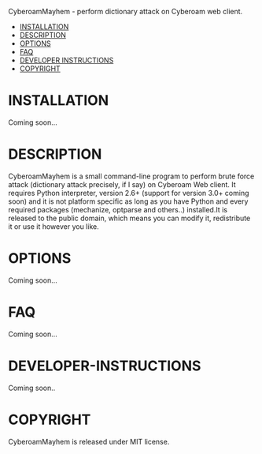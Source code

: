 CyberoamMayhem - perform dictionary attack on Cyberoam web client.

- [INSTALLATION](#installation)
- [DESCRIPTION](#description)
- [OPTIONS](#options)
- [FAQ](#faq)
- [DEVELOPER INSTRUCTIONS](#developer-instructions)
- [COPYRIGHT](#copyright)

# INSTALLATION

Coming soon...

# DESCRIPTION

CyberoamMayhem is a small command-line program to perform brute force attack (dictionary attack precisely, if I say) on Cyberoam Web client. It requires Python interpreter, version 2.6+ (support for version 3.0+ coming soon) and it is not platform specific as long as you have Python and every required packages (mechanize, optparse and others..) installed.It is released to the public domain, which means you can modify it, redistribute it or use it however you like.

# OPTIONS

Coming soon...

# FAQ

Coming soon...

# DEVELOPER-INSTRUCTIONS

Coming soon..

# COPYRIGHT

CyberoamMayhem is released under MIT license.
